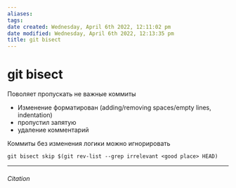```yaml
---
aliases: 
tags: 
date created: Wednesday, April 6th 2022, 12:11:02 pm
date modified: Wednesday, April 6th 2022, 12:13:35 pm
title: git bisect
---
```


# git bisect

Поволяет пропускать не важные коммиты

- Изменение форматирован (adding/removing spaces/empty lines, indentation)
- пропустил запятую
- удаление комментарий

Коммиты без изменения логики можно игнорировать

```
git bisect skip $(git rev-list --grep irrelevant <good place> HEAD)
```

---

###### Citation
